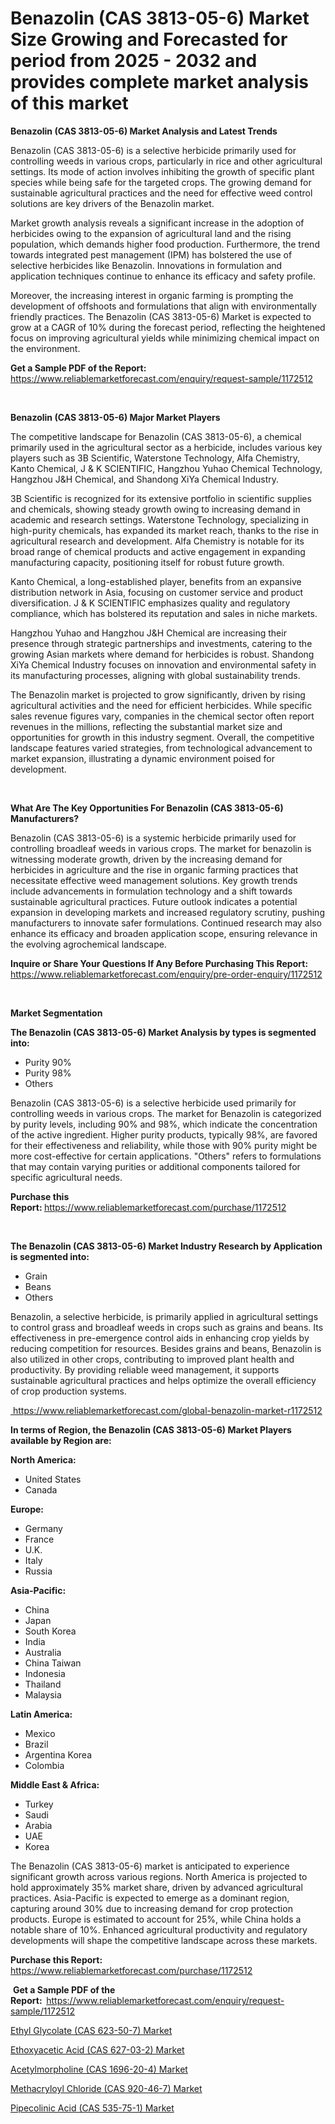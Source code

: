 <p><h1>Benazolin (CAS 3813-05-6) Market Size Growing and Forecasted for period from 2025 - 2032 and provides complete market analysis of this market</h1></p><p><strong>Benazolin (CAS 3813-05-6) Market Analysis and Latest Trends</strong></p>
<p><p>Benazolin (CAS 3813-05-6) is a selective herbicide primarily used for controlling weeds in various crops, particularly in rice and other agricultural settings. Its mode of action involves inhibiting the growth of specific plant species while being safe for the targeted crops. The growing demand for sustainable agricultural practices and the need for effective weed control solutions are key drivers of the Benazolin market. </p><p>Market growth analysis reveals a significant increase in the adoption of herbicides owing to the expansion of agricultural land and the rising population, which demands higher food production. Furthermore, the trend towards integrated pest management (IPM) has bolstered the use of selective herbicides like Benazolin. Innovations in formulation and application techniques continue to enhance its efficacy and safety profile. </p><p>Moreover, the increasing interest in organic farming is prompting the development of offshoots and formulations that align with environmentally friendly practices. The Benazolin (CAS 3813-05-6) Market is expected to grow at a CAGR of 10% during the forecast period, reflecting the heightened focus on improving agricultural yields while minimizing chemical impact on the environment.</p></p>
<p><strong>Get a Sample PDF of the Report:&nbsp;</strong> <a href="https://www.reliablemarketforecast.com/enquiry/request-sample/1172512?utm_campaign=1842&utm_medium=2&utm_source=Github&utm_content=ia&utm_term=03042025&utm_id=benazolin-cas-3813-05-6">https://www.reliablemarketforecast.com/enquiry/request-sample/1172512</a></p>
<p>&nbsp;</p>
<p><strong>Benazolin (CAS 3813-05-6) Major Market Players</strong></p>
<p><p>The competitive landscape for Benazolin (CAS 3813-05-6), a chemical primarily used in the agricultural sector as a herbicide, includes various key players such as 3B Scientific, Waterstone Technology, Alfa Chemistry, Kanto Chemical, J & K SCIENTIFIC, Hangzhou Yuhao Chemical Technology, Hangzhou J&H Chemical, and Shandong XiYa Chemical Industry. </p><p>3B Scientific is recognized for its extensive portfolio in scientific supplies and chemicals, showing steady growth owing to increasing demand in academic and research settings. Waterstone Technology, specializing in high-purity chemicals, has expanded its market reach, thanks to the rise in agricultural research and development. Alfa Chemistry is notable for its broad range of chemical products and active engagement in expanding manufacturing capacity, positioning itself for robust future growth.</p><p>Kanto Chemical, a long-established player, benefits from an expansive distribution network in Asia, focusing on customer service and product diversification. J & K SCIENTIFIC emphasizes quality and regulatory compliance, which has bolstered its reputation and sales in niche markets.</p><p>Hangzhou Yuhao and Hangzhou J&H Chemical are increasing their presence through strategic partnerships and investments, catering to the growing Asian markets where demand for herbicides is robust. Shandong XiYa Chemical Industry focuses on innovation and environmental safety in its manufacturing processes, aligning with global sustainability trends.</p><p>The Benazolin market is projected to grow significantly, driven by rising agricultural activities and the need for efficient herbicides. While specific sales revenue figures vary, companies in the chemical sector often report revenues in the millions, reflecting the substantial market size and opportunities for growth in this industry segment. Overall, the competitive landscape features varied strategies, from technological advancement to market expansion, illustrating a dynamic environment poised for development.</p></p>
<p>&nbsp;</p>
<p><strong>What Are The Key Opportunities For Benazolin (CAS 3813-05-6) Manufacturers?</strong></p>
<p><p>Benazolin (CAS 3813-05-6) is a systemic herbicide primarily used for controlling broadleaf weeds in various crops. The market for benazolin is witnessing moderate growth, driven by the increasing demand for herbicides in agriculture and the rise in organic farming practices that necessitate effective weed management solutions. Key growth trends include advancements in formulation technology and a shift towards sustainable agricultural practices. Future outlook indicates a potential expansion in developing markets and increased regulatory scrutiny, pushing manufacturers to innovate safer formulations. Continued research may also enhance its efficacy and broaden application scope, ensuring relevance in the evolving agrochemical landscape.</p></p>
<p><strong>Inquire or Share Your Questions If Any Before Purchasing This Report:</strong> <a href="https://www.reliablemarketforecast.com/enquiry/pre-order-enquiry/1172512?utm_campaign=1842&utm_medium=2&utm_source=Github&utm_content=ia&utm_term=03042025&utm_id=benazolin-cas-3813-05-6">https://www.reliablemarketforecast.com/enquiry/pre-order-enquiry/1172512</a></p>
<p>&nbsp;</p>
<p><strong>Market Segmentation</strong></p>
<p><strong>The Benazolin (CAS 3813-05-6) Market Analysis by types is segmented into:</strong></p>
<p><ul><li>Purity 90%</li><li>Purity 98%</li><li>Others</li></ul></p>
<p><p>Benazolin (CAS 3813-05-6) is a selective herbicide used primarily for controlling weeds in various crops. The market for Benazolin is categorized by purity levels, including 90% and 98%, which indicate the concentration of the active ingredient. Higher purity products, typically 98%, are favored for their effectiveness and reliability, while those with 90% purity might be more cost-effective for certain applications. "Others" refers to formulations that may contain varying purities or additional components tailored for specific agricultural needs.</p></p>
<p><strong>Purchase this Report:&nbsp;</strong><a href="https://www.reliablemarketforecast.com/purchase/1172512?utm_campaign=1842&utm_medium=2&utm_source=Github&utm_content=ia&utm_term=03042025&utm_id=benazolin-cas-3813-05-6">https://www.reliablemarketforecast.com/purchase/1172512</a></p>
<p>&nbsp;</p>
<p><strong>The Benazolin (CAS 3813-05-6) Market Industry Research by Application is segmented into:</strong></p>
<p><ul><li>Grain</li><li>Beans</li><li>Others</li></ul></p>
<p><p>Benazolin, a selective herbicide, is primarily applied in agricultural settings to control grass and broadleaf weeds in crops such as grains and beans. Its effectiveness in pre-emergence control aids in enhancing crop yields by reducing competition for resources. Besides grains and beans, Benazolin is also utilized in other crops, contributing to improved plant health and productivity. By providing reliable weed management, it supports sustainable agricultural practices and helps optimize the overall efficiency of crop production systems.</p></p>
<p><a href="https://www.reliablemarketforecast.com/global-benazolin-market-r1172512?utm_campaign=1842&utm_medium=2&utm_source=Github&utm_content=ia&utm_term=03042025&utm_id=benazolin-cas-3813-05-6">&nbsp;https://www.reliablemarketforecast.com/global-benazolin-market-r1172512</a></p>
<p><strong>In terms of Region, the Benazolin (CAS 3813-05-6) Market Players available by Region are:</strong></p>
<p>
    <p> <strong> North America: </strong>
        <ul>
            <li>United States</li>
            <li>Canada</li>
        </ul>
        </p> 
    <p> <strong> Europe: </strong>
        <ul>
            <li>Germany</li>
            <li>France</li>
            <li>U.K.</li>
            <li>Italy</li>
            <li>Russia</li>
        </ul>
        </p> 
    <p> <strong> Asia-Pacific: </strong>
        <ul>
            <li>China</li>
            <li>Japan</li>
            <li>South Korea</li>
            <li>India</li>
            <li>Australia</li>
            <li>China Taiwan</li>
            <li>Indonesia</li>
            <li>Thailand</li>
            <li>Malaysia</li>
        </ul>
        </p> 
    <p> <strong> Latin America: </strong>
        <ul>
            <li>Mexico</li>
            <li>Brazil</li>
            <li>Argentina Korea</li>
            <li>Colombia</li>
        </ul>
        </p> 
    <p> <strong> Middle East & Africa: </strong>
        <ul>
            <li>Turkey</li>
            <li>Saudi</li>
            <li>Arabia</li>
            <li>UAE</li>
            <li>Korea</li>
        </ul>
    </p>
    </p>
<p><p>The Benazolin (CAS 3813-05-6) market is anticipated to experience significant growth across various regions. North America is projected to hold approximately 35% market share, driven by advanced agricultural practices. Asia-Pacific is expected to emerge as a dominant region, capturing around 30% due to increasing demand for crop protection products. Europe is estimated to account for 25%, while China holds a notable share of 10%. Enhanced agricultural productivity and regulatory developments will shape the competitive landscape across these markets.</p></p>
<p><strong>Purchase this Report: </strong><a href="https://www.reliablemarketforecast.com/purchase/1172512?utm_campaign=1842&utm_medium=2&utm_source=Github&utm_content=ia&utm_term=03042025&utm_id=benazolin-cas-3813-05-6">https://www.reliablemarketforecast.com/purchase/1172512</a></p>
<p>&nbsp;<strong>Get a Sample PDF of the Report:&nbsp;&nbsp;</strong><a href="https://www.reliablemarketforecast.com/enquiry/request-sample/1172512?utm_campaign=1842&utm_medium=2&utm_source=Github&utm_content=ia&utm_term=03042025&utm_id=benazolin-cas-3813-05-6">https://www.reliablemarketforecast.com/enquiry/request-sample/1172512</a></p>
<p><strong></strong></p>
<p><p><a href="https://github.com/gitfwelday/Market-Research-Report-List-1/blob/main/ethyl-glycolate-cas-623-50-7-market.md?utm_campaign=1842&utm_medium=2&utm_source=Github&utm_content=ia&utm_term=03042025&utm_id=benazolin-cas-3813-05-6">Ethyl Glycolate (CAS 623-50-7) Market</a></p><p><a href="https://github.com/makzzochil/Market-Research-Report-List-1/blob/main/ethoxyacetic-acid-cas-627-03-2-market.md?utm_campaign=1842&utm_medium=2&utm_source=Github&utm_content=ia&utm_term=03042025&utm_id=benazolin-cas-3813-05-6">Ethoxyacetic Acid (CAS 627-03-2) Market</a></p><p><a href="https://github.com/hayasiorover/Market-Research-Report-List-1/blob/main/acetylmorpholine-cas-1696-20-4-market.md?utm_campaign=1842&utm_medium=2&utm_source=Github&utm_content=ia&utm_term=03042025&utm_id=benazolin-cas-3813-05-6">Acetylmorpholine (CAS 1696-20-4) Market</a></p><p><a href="https://github.com/mronmizoe/Market-Research-Report-List-1/blob/main/methacryloyl-chloride-cas-920-46-7-market.md?utm_campaign=1842&utm_medium=2&utm_source=Github&utm_content=ia&utm_term=03042025&utm_id=benazolin-cas-3813-05-6">Methacryloyl Chloride (CAS 920-46-7) Market</a></p><p><a href="https://github.com/janskudiony/Market-Research-Report-List-1/blob/main/pipecolinic-acid-cas-535-75-1-market.md?utm_campaign=1842&utm_medium=2&utm_source=Github&utm_content=ia&utm_term=03042025&utm_id=benazolin-cas-3813-05-6">Pipecolinic Acid (CAS 535-75-1) Market</a></p></p>